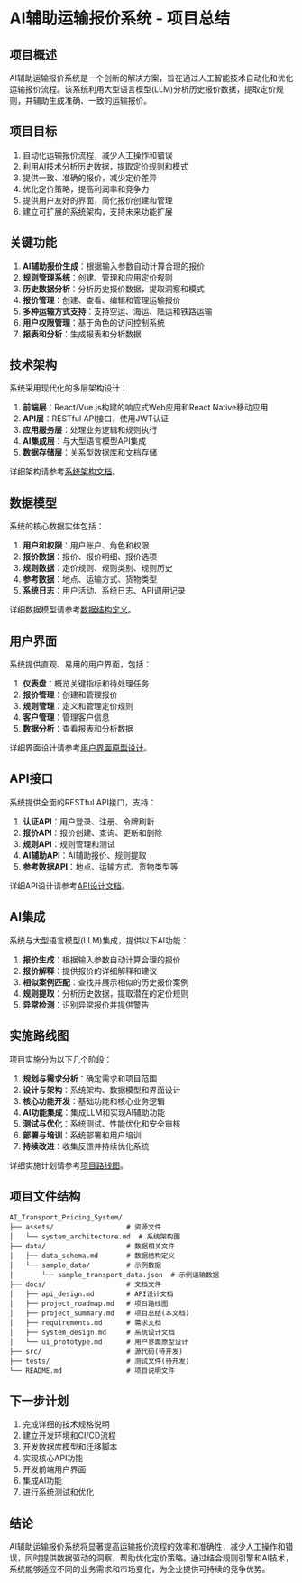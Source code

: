 # AI辅助运输报价系统 - 项目总结

## 项目概述

AI辅助运输报价系统是一个创新的解决方案，旨在通过人工智能技术自动化和优化运输报价流程。该系统利用大型语言模型(LLM)分析历史报价数据，提取定价规则，并辅助生成准确、一致的运输报价。

## 项目目标

1. 自动化运输报价流程，减少人工操作和错误
2. 利用AI技术分析历史数据，提取定价规则和模式
3. 提供一致、准确的报价，减少定价差异
4. 优化定价策略，提高利润率和竞争力
5. 提供用户友好的界面，简化报价创建和管理
6. 建立可扩展的系统架构，支持未来功能扩展

## 关键功能

1. **AI辅助报价生成**：根据输入参数自动计算合理的报价
2. **规则管理系统**：创建、管理和应用定价规则
3. **历史数据分析**：分析历史报价数据，提取洞察和模式
4. **报价管理**：创建、查看、编辑和管理运输报价
5. **多种运输方式支持**：支持空运、海运、陆运和铁路运输
6. **用户权限管理**：基于角色的访问控制系统
7. **报表和分析**：生成报表和分析数据

## 技术架构

系统采用现代化的多层架构设计：

1. **前端层**：React/Vue.js构建的响应式Web应用和React Native移动应用
2. **API层**：RESTful API接口，使用JWT认证
3. **应用服务层**：处理业务逻辑和规则执行
4. **AI集成层**：与大型语言模型API集成
5. **数据存储层**：关系型数据库和文档存储

详细架构请参考[系统架构文档](system_architecture.md)。

## 数据模型

系统的核心数据实体包括：

1. **用户和权限**：用户账户、角色和权限
2. **报价数据**：报价、报价明细、报价选项
3. **规则数据**：定价规则、规则类别、规则历史
4. **参考数据**：地点、运输方式、货物类型
5. **系统日志**：用户活动、系统日志、API调用记录

详细数据模型请参考[数据结构定义](../data/data_schema.md)。

## 用户界面

系统提供直观、易用的用户界面，包括：

1. **仪表盘**：概览关键指标和待处理任务
2. **报价管理**：创建和管理报价
3. **规则管理**：定义和管理定价规则
4. **客户管理**：管理客户信息
5. **数据分析**：查看报表和分析数据

详细界面设计请参考[用户界面原型设计](ui_prototype.md)。

## API接口

系统提供全面的RESTful API接口，支持：

1. **认证API**：用户登录、注册、令牌刷新
2. **报价API**：报价创建、查询、更新和删除
3. **规则API**：规则管理和测试
4. **AI辅助API**：AI辅助报价、规则提取
5. **参考数据API**：地点、运输方式、货物类型等

详细API设计请参考[API设计文档](api_design.md)。

## AI集成

系统与大型语言模型(LLM)集成，提供以下AI功能：

1. **报价生成**：根据输入参数自动计算合理的报价
2. **报价解释**：提供报价的详细解释和建议
3. **相似案例匹配**：查找并展示相似的历史报价案例
4. **规则提取**：分析历史数据，提取潜在的定价规则
5. **异常检测**：识别异常报价并提供警告

## 实施路线图

项目实施分为以下几个阶段：

1. **规划与需求分析**：确定需求和项目范围
2. **设计与架构**：系统架构、数据模型和界面设计
3. **核心功能开发**：基础功能和核心业务逻辑
4. **AI功能集成**：集成LLM和实现AI辅助功能
5. **测试与优化**：系统测试、性能优化和安全审核
6. **部署与培训**：系统部署和用户培训
7. **持续改进**：收集反馈并持续优化系统

详细实施计划请参考[项目路线图](project_roadmap.md)。

## 项目文件结构

```
AI_Transport_Pricing_System/
├── assets/                  # 资源文件
│   └── system_architecture.md  # 系统架构图
├── data/                    # 数据相关文件
│   ├── data_schema.md       # 数据结构定义
│   └── sample_data/         # 示例数据
│       └── sample_transport_data.json  # 示例运输数据
├── docs/                    # 文档文件
│   ├── api_design.md        # API设计文档
│   ├── project_roadmap.md   # 项目路线图
│   ├── project_summary.md   # 项目总结(本文档)
│   ├── requirements.md      # 需求文档
│   ├── system_design.md     # 系统设计文档
│   └── ui_prototype.md      # 用户界面原型设计
├── src/                     # 源代码(待开发)
├── tests/                   # 测试文件(待开发)
└── README.md                # 项目说明文件
```

## 下一步计划

1. 完成详细的技术规格说明
2. 建立开发环境和CI/CD流程
3. 开发数据库模型和迁移脚本
4. 实现核心API功能
5. 开发前端用户界面
6. 集成AI功能
7. 进行系统测试和优化

## 结论

AI辅助运输报价系统将显著提高运输报价流程的效率和准确性，减少人工操作和错误，同时提供数据驱动的洞察，帮助优化定价策略。通过结合规则引擎和AI技术，系统能够适应不同的业务需求和市场变化，为企业提供可持续的竞争优势。 